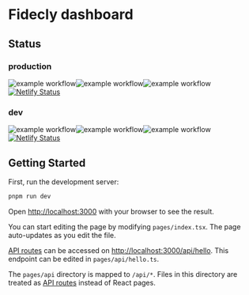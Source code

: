 # Fidecly dashboard

## Status 

### production
![example workflow](https://github.com/fidecly/dashboard/actions/workflows/node.js.yml/badge.svg?branch=main)![example workflow](https://github.com/fidecly/dashboard/actions/workflows/eslint.yml/badge.svg?branch=main)![example workflow](https://github.com/fidecly/dashboard/actions/workflows/codeql.yml/badge.svg?branch=main)[![Netlify Status](https://api.netlify.com/api/v1/badges/a322c97e-52d2-4d86-8f7b-b4bc1add9b42/deploy-status)](https://app.netlify.com/sites/fidecly/deploys)

### dev

![example workflow](https://github.com/fidecly/dashboard/actions/workflows/node.js.yml/badge.svg?branch=dev)![example workflow](https://github.com/fidecly/dashboard/actions/workflows/eslint.yml/badge.svg?branch=dev)![example workflow](https://github.com/fidecly/dashboard/actions/workflows/codeql.yml/badge.svg?branch=dev)[![Netlify Status](https://api.netlify.com/api/v1/badges/a322c97e-52d2-4d86-8f7b-b4bc1add9b42/deploy-status?branch=dev)](https://app.netlify.com/sites/fidecly/deploys/)


## Getting Started

First, run the development server:

```bash
pnpm run dev
```

Open [http://localhost:3000](http://localhost:3000) with your browser to see the result.

You can start editing the page by modifying `pages/index.tsx`. The page auto-updates as you edit the file.

[API routes](https://nextjs.org/docs/api-routes/introduction) can be accessed on [http://localhost:3000/api/hello](http://localhost:3000/api/hello). This endpoint can be edited in `pages/api/hello.ts`.

The `pages/api` directory is mapped to `/api/*`. Files in this directory are treated as [API routes](https://nextjs.org/docs/api-routes/introduction) instead of React pages.



